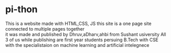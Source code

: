 # pi-thon

This is a website made with HTML,CSS, JS
 this site is a one page site connected to multiple pages together  
 it was made and published by Dhruv,aDharv,ahbi from Sushant usiversity
 All 3 of us while publishing are first year students persuing B.Tech with CSE with the specialistaion on machine learning and artificial intelegnece

